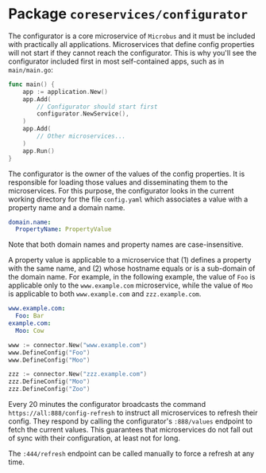 # Package `coreservices/configurator`

The configurator is a core microservice of `Microbus` and it must be included with practically all applications. Microservices that define config properties will not start if they cannot reach the configurator. This is why you'll see the configurator included first in most self-contained apps, such as in `main/main.go`:

```go
func main() {
	app := application.New()
	app.Add(
		// Configurator should start first
		configurator.NewService(),
	)
	app.Add(
		// Other microservices...
	)
	app.Run()
}
```

The configurator is the owner of the values of the config properties. It is responsible for loading those values and disseminating them to the microservices. For this purpose, the configurator looks in the current working directory for the file `config.yaml` which associates a value with a property name and a domain name.

```yaml
domain.name:
  PropertyName: PropertyValue
```

Note that both domain names and property names are case-insensitive.

A property value is applicable to a microservice that (1) defines a property with the same name, and (2) whose hostname equals or is a sub-domain of the domain name. For example, in the following example, the value of `Foo` is applicable only to the `www.example.com` microservice, while the value of `Moo` is applicable to both `www.example.com` and `zzz.example.com`.

```yaml
www.example.com:
  Foo: Bar
example.com:
  Moo: Cow
```

```go
www := connector.New("www.example.com")
www.DefineConfig("Foo")
www.DefineConfig("Moo")

zzz := connector.New("zzz.example.com")
zzz.DefineConfig("Moo")
zzz.DefineConfig("Zoo")
```

Every 20 minutes the configurator broadcasts the command `https://all:888/config-refresh` to instruct all microservices to refresh their config. They respond by calling the configurator's `:888/values` endpoint to fetch the current values. This guarantees that microservices do not fall out of sync with their configuration, at least not for long.

The `:444/refresh` endpoint can be called manually to force a refresh at any time.
